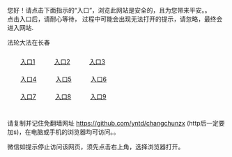 您好！请点击下面指示的“入口”，浏览此网站是安全的，且为您带来平安。。 <br/>
点击入口后，请耐心等待， 过程中可能会出现无法打开的提示，请忽略，最终会进入网站. </br>

法轮大法在长春<br/>
<div style="padding:10px"><a style="margin:20px" target="_blank" href="https://d3volee5utr6gy.cloudfront.net/2Qpsp?nnjegnju" id="ccLink1" rel="nofollow">入口1</a> <a target="_blank" style="margin:20px" href="https://d6cecf4rtnq9d.cloudfront.net/2Qpsp?dwcogc" id="ccLink2" rel="nofollow">入口2</a> <a style="margin:20px" target="_blank" href="https://d2s3vrt9y4bx3m.cloudfront.net/2Qpsp?dwfcx" id="ccLink3" rel="nofollow">入口3</a></div>

<div style="padding:10px" ><a style="margin:20px" target="_blank" href="https://d3volee5utr6gy.cloudfront.net/2Qpsp?nnjegnju" id="ccLink4" rel="nofollow">入口4</a> <a style="margin:20px" href="https://d6cecf4rtnq9d.cloudfront.net/2Qpsp?dwcogc" target="_blank" id="ccLink5" rel="nofollow">入口5</a> <a style="margin:20px" href="https://d2s3vrt9y4bx3m.cloudfront.net/2Qpsp?dwfcx" target="_blank" id="ccLink6" rel="nofollow">入口6</a></div>

<div style="padding:10px"><a style="margin:20px" target="_blank" href="https://d3volee5utr6gy.cloudfront.net/2Qpsp?nnjegnju" id="ccLink7" rel="nofollow">入口7</a> <a style="margin:20px" href="https://d6cecf4rtnq9d.cloudfront.net/2Qpsp?dwcogc" target="_blank" id="ccLink8" rel="nofollow">入口8</a> <a style="margin:20px" target="_blank" href="https://d2s3vrt9y4bx3m.cloudfront.net/2Qpsp?dwfcx" id="ccLink9" rel="nofollow">入口9</a></div>

<br/>



请复制并记住免翻墙网址 https://github.com/yntd/changchunzx (http后一定要加s)，在电脑或手机的浏览器均可访问。。<br/>

微信如提示停止访问该网页，须先点击右上角，选择浏览器打开。
